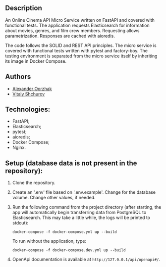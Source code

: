 ## Description

An Online Cinema API Micro Service written on FastAPI and covered with
functional tests. The application requests Elasticsearch for information about
movies, genres, and film crew members. Requesting allows parametrization.
Responses are cached with aioredis.

The code follows the SOLID and REST API principles. The micro service is
covered with functional tests written with pytest and factory-boy. The testing
environment is separated from the micro service itself by inheriting its image
in Docker Compose.

## Authors

* [Alexander Oorzhak](https://github.com/Oorzhakau)
* [Vitaly Shchurov](https://github.com/erlido)

## Technologies:

* FastAPI;
* Elasticsearch;
* pytest;
* aioredis;
* Docker Compose;
* Nginx.

## Setup (database data is not present in the repository):

1. Clone the repository.

2. Create an '.env' file based on '.env.example'. Change <PWD> for the database
   volume. Change other values, if needed.

3. Run the following command from the project directory (after starting, the
   app will automatically begin transferring data from PostgreSQL to
   Elasticsearch. This may take a little while, the logs will be printed to
   stdout):

   ```
   docker-compose -f docker-compose.yml up --build
   ```

   To run without the application, type:

   ```
   docker-compose -f docker-compose.dev.yml up --build
   ```

4. OpenApi documentation is available at `http://127.0.0.1/api/openapi#/`.

